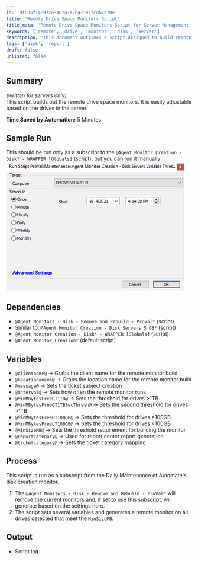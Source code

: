 ```yaml
---
id: '9f035f14-972d-487a-a2b4-5927cd67978e'
title: 'Remote Drive Space Monitors Script'
title_meta: 'Remote Drive Space Monitors Script for Server Management'
keywords: ['remote', 'drive', 'monitor', 'disk', 'server']
description: 'This document outlines a script designed to build remote drive space monitors for servers. It includes adjustable parameters for different drive sizes and monitors, dependencies, and a detailed process for execution. The script aims to automate the monitoring of disk space and ensure efficient management of server resources.'
tags: ['disk', 'report']
draft: false
unlisted: false
---
```


## Summary

*(written for servers only)*  
This script builds out the remote drive space monitors. It is easily adjustable based on the drives in the server.

**Time Saved by Automation:** 5 Minutes

## Sample Run

This should be run only as a subscript to the `@Agent Monitor Creation - Disk* - WRAPPER [Globals]` (script), but you can run it manually:  
![Sample Run](../../../static/img/Agent-Monitor-Creation---Disk-Servers-Variable-Threshold-in-GB/image_1.png)

## Dependencies

- `@Agent Monitors - Disk - Remove and Rebuild - ProVal*` (script)
- Similar to: `@Agent Monitor Creation - Disk Servers 5 GB*` (script)
- `@Agent Monitor Creation - Disk* - WRAPPER [Globals]` (script)
- `@Agent Monitor Creation*` (default script)

## Variables

- `@clientname@` -> Grabs the client name for the remote monitor build
- `@locationaname@` -> Grabs the location name for the remote monitor build
- `@message@` -> Sets the ticket subject creation
- `@interval@` -> Sets how often the remote monitor runs
- `@MinMBytesFreeGT1TB@` -> Sets the threshold for drives >1TB
- `@MinMBytesFreeGT1TBSecThresh@` -> Sets the second threshold for drives >1TB
- `@MinMBytesFreeGT100GB@` -> Sets the threshold for drives >100GB
- `@MinMBytesFreeLT100GB@` -> Sets the threshold for drives <100GB
- `@MinSizeMB@` -> Sets the threshold requirement for building the monitor
- `@reportcategory@` -> Used for report center report generation
- `@ticketcategory@` -> Sets the ticket category mapping

## Process

This script is run as a subscript from the Daily Maintenance of Automate's disk creation monitor.

1. The `@Agent Monitors - Disk - Remove and Rebuild - ProVal*` will remove the current monitors and, if set to use this subscript, will generate based on the settings here.
2. The script sets several variables and generates a remote monitor on all drives detected that meet the `MinSizeMB`.

## Output

- Script log
